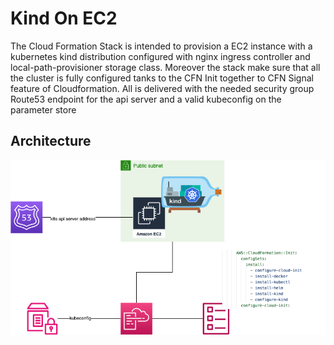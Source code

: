 #  Kind On EC2

The Cloud Formation Stack is intended to provision a EC2 instance with a kubernetes kind 
distribution configured with nginx ingress controller and local-path-provisioner storage class.
Moreover the stack make sure that all the cluster is fully configured tanks to the CFN Init together to CFN Signal feature of Cloudformation.
All is delivered with the needed security group Route53 endpoint for the api server and a valid kubeconfig on the parameter store

## Architecture

![architecture.png](architecture.png)